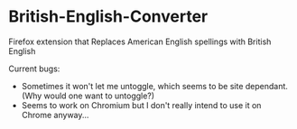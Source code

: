 # British-English-Converter
Firefox extension that Replaces American English spellings with British English


Current bugs:
- Sometimes it won't let me untoggle, which seems to be site dependant. (Why would one want to untoggle?)
- Seems to work on Chromium but I don't really intend to use it on Chrome anyway...
